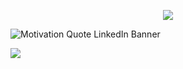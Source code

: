 <p align="center">
  <img src="https://capsule-render.vercel.app/api?type=waving&color=gradient&height=100&section=header"/>
</p>



![Motivation Quote LinkedIn Banner](https://github.com/janrainjer/janrainjer/assets/88389821/98744ff9-3324-4acd-a028-88cd6c1697af)
  

  
<p align="left">
  <img src="https://capsule-render.vercel.app/api?type=waving&color=gradient&height=100&section=footer"/>
</p>
